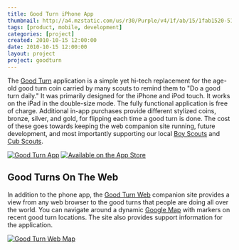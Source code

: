 ```yaml
---
title: Good Turn iPhone App
thumbnail: http://a4.mzstatic.com/us/r30/Purple/v4/1f/ab/15/1fab1520-5100-718d-479a-ffb78c4897bc/mzl.zwpmuekx.175x175-75.jpg
tags: [product, mobile, development]
categories: [project]
created: 2010-10-15 12:00:00
date: 2010-10-15 12:00:00
layout: project
project: goodturn
---
```

The [Good Turn][GoodTurnApp] application is a simple yet hi-tech replacement for the age-old good turn coin carried by many scouts to remind them to "Do a good turn daily." It was primarily designed for the iPhone and iPod touch. It works on the iPad in the double-size mode. The fully functional application is free of charge. Additional in-app purchases provide different stylized coins, bronze, silver, and gold, for flipping each time a good turn is done. The cost of these goes towards keeping the web companion site running, future development, and most importantly supporting our local [Boy Scouts][Troop349] and [Cub Scouts][Pack349].

[![Good Turn App][1]][3]
[![Available on the App Store][2]][3]

## Good Turns On The Web

In addition to the phone app, the [Good Turn Web][GoodTurnWeb] companion site provides a view from any web browser to the good turns that people are doing all over the world. You can navigate around a dynamic [Google Map][GoogleMaps] with markers on recent good turn locations. The site also provides support information for the application.

[![Good Turn Web Map]({{site.asseturl}}/goodturn-web-map.png)][GoodTurnWeb]

 [GoodTurnApp]: http://itunes.apple.com/us/app/good-turn/id380482273?mt=8
 [GoodTurnWeb]: http://goodturn.stephenhouser.com/
 [Troop349]: https://sites.google.com/a/stephenhouser.com/troop349/
 [Pack349]: https://sites.google.com/site/pack349buxton/
 [GoogleMaps]: http://maps.google.com/
 [AppStore]: http://itunes.apple.com/us/genre/mobile-software-applications/id36?mt=8
 [appicon-highres]: http://a3.mzstatic.com/us/r30/Purple/v4/0f/24/75/0f24757a-0373-25dd-ab7f-577c08e6a311/icon350x350.jpeg
 [appicon]: http://a1.mzstatic.com/us/r30/Purple/v4/0f/24/75/0f24757a-0373-25dd-ab7f-577c08e6a311/icon175x175.png
  [1]: http://a4.mzstatic.com/us/r30/Purple/v4/1f/ab/15/1fab1520-5100-718d-479a-ffb78c4897bc/mzl.zwpmuekx.175x175-75.jpg
  [2]: http://goodturn.stephenhouser.com/images/AvailableOnTheAppStore-Small.png
  [3]: http://itunes.apple.com/us/app/good-turn/id380482273?mt=8


